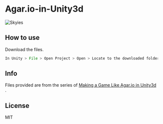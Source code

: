 # Agar.io-in-Unity3d

![Skyies](http://www.skyies.com/res/image/icon/logo/skyies_icon_32.png)

## How to use 

Download the files. 

```js
In Unity > File > Open Project > Open > Locate to the downloaded folder > Open
```

## Info

Files provided are from the series of [Making a Game Like Agar.io in Unity3d](https://goo.gl/ib5zjh) .

## License 

MIT
